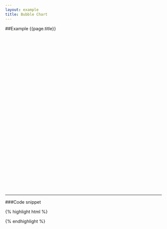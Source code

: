 ```yaml
---
layout: example
title: Bubble Chart
---
```


##Example {{page.title}}

<div id="placeholder" class="example-placeholder" style="width: 720px; height: 500px; padding-top: 0px;"></div>

---

###Code snippet

{% highlight html %}
<div id="placeholder" width="600px" height="400px"></div>
<script>
var wsReader = new WSReader.WSReader().getReader();
Vizabi.Reader.extend("waffle", wsReader);

Vizabi._globals.ext_resources = {
  host: "https://waffle-server.gapminder.org",
  preloadPath: "/api/vizabi/",
  dataPath: "/api/ddf/",
  shapePath: "/preview/data/mc_precomputed_shapes.json"
}

Vizabi("BubbleChart", document.getElementById("placeholder"), {
   "state": {
     "entities": {
       "dim": "geo",
       "show": {
         "is--country": true
       }      
     },
     "entities_colorlegend": {
       "dim": "world_4region"
     },
     "entities_tags": {
       "dim": "tag"
     },
     "time": {
       "startOrigin": "1800",
       "endOrigin": "2015",
       "value": "2015",
       "dim": "time"
     },
     "marker": {
       "space": ["entities", "time"],
       "label": {
         "use": "property",
         "which": "name"
       },
       "axis_y": {
         "use": "indicator",
         "which": "life_expectancy_years",
         "zoomedMin": 19,
         "zoomedMax": 86,
         "domainMin": 0,
         "domainMax": 100
       },
       "axis_x": {
         "use": "indicator",
         "scaleType": "log",
         "domainMax": 150000,
         "domainMin": 300,
         "zoomedMax": 150000,
         "zoomedMin": 300,
         "which": "income_per_person_gdppercapita_ppp_inflation_adjusted"
       },
       "size": {
         "use": "indicator",
         "which": "population_total",
         "domainMin": 15,
         "domainMax": 1400000000,
         "scaleType": "linear",
         "allow": {
           "scales": ["linear"]
         }
       },
       "color": {
         "use": "property",
         "which": "world_4region",
         "scaleType": "ordinal",
         "syncModels": ["marker_colorlegend"]
       }
     },
     "marker_colorlegend":{
       "space": ["entities_colorlegend"],
       "opacityRegular": 0.8,
       "opacityHighlightDim": 0.3,
       "label": {
         "use": "property",
         "which": "name"
       },
       "hook_rank": {
         "use": "property",
         "which": "rank"
       },
       "hook_geoshape": {
         "use": "property",
         "which": "shape_lores_svg"
       }
     },
     "marker_tags": {
       "space": ["entities_tags"],
       "label": {
         "use": "property",
         "which": "name"
       },
       "hook_parent": {
         "use": "property",
         "which": "parent"
       }
     }
   },
   "ui": {
     "datawarning": {
       "doubtDomain": [1800, 1950, 2015],
       "doubtRange": [1.0, 0.3, 0.2]
     },
     "splash": true
   },
   "data": {
     "reader": "waffle",
     "path": "https://waffle-server-dev.gapminderdev.org/api/ddf"
   },
   "locale": {
     "filePath": "/preview/data/translation/"
   },
});
</script>
{% endhighlight %}

<script defer>
var wsReader = new WSReader.WSReader().getReader();
Vizabi.Reader.extend("waffle", wsReader);

Vizabi._globals.ext_resources = {
  host: "https://waffle-server.gapminder.org",
  preloadPath: "/api/vizabi/",
  dataPath: "/api/ddf/",
  shapePath: "data/mc_precomputed_shapes.json"
}

Vizabi("BubbleChart", document.getElementById("placeholder"), {
   "state": {
     "entities": {
       "dim": "geo",
       "show": {
         "is--country": true
       }      
     },
     "entities_colorlegend": {
       "dim": "world_4region"
     },
     "entities_tags": {
       "dim": "tag"
     },
     "time": {
       "startOrigin": "1800",
       "endOrigin": "2015",
       "value": "2015",
       "dim": "time"
     },
     "marker": {
       "space": ["entities", "time"],
       "label": {
         "use": "property",
         "which": "name"
       },
       "axis_y": {
         "use": "indicator",
         "which": "life_expectancy_years",
         "zoomedMin": 19,
         "zoomedMax": 86,
         "domainMin": 0,
         "domainMax": 100
       },
       "axis_x": {
         "use": "indicator",
         "scaleType": "log",
         "domainMax": 150000,
         "domainMin": 300,
         "zoomedMax": 150000,
         "zoomedMin": 300,
         "which": "income_per_person_gdppercapita_ppp_inflation_adjusted"
       },
       "size": {
         "use": "indicator",
         "which": "population_total",
         "domainMin": 15,
         "domainMax": 1400000000,
         "scaleType": "linear",
         "allow": {
           "scales": ["linear"]
         }
       },
       "color": {
         "use": "property",
         "which": "world_4region",
         "scaleType": "ordinal",
         "syncModels": ["marker_colorlegend"]
       }
     },
     "marker_colorlegend":{
       "space": ["entities_colorlegend"],
       "opacityRegular": 0.8,
       "opacityHighlightDim": 0.3,
       "label": {
         "use": "property",
         "which": "name"
       },
       "hook_rank": {
         "use": "property",
         "which": "rank"
       },
       "hook_geoshape": {
         "use": "property",
         "which": "shape_lores_svg"
       }
     },
     "marker_tags": {
       "space": ["entities_tags"],
       "label": {
         "use": "property",
         "which": "name"
       },
       "hook_parent": {
         "use": "property",
         "which": "parent"
       }
     }
   },
   "ui": {
     "datawarning": {
       "doubtDomain": [1800, 1950, 2015],
       "doubtRange": [1.0, 0.3, 0.2]
     },
     "splash": true
   },
   "data": {
     "reader": "waffle",
     "path": "https://waffle-server-dev.gapminderdev.org/api/ddf"
   },
   "locale": {
     "filePath": "/preview/data/translation/"
   },
});
</script>

